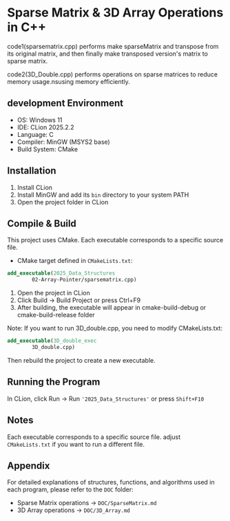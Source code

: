 # Sparse Matrix & 3D Array Operations in C++

code1(sparsematrix.cpp) performs make sparseMatrix and transpose from its original matrix, and then finally make transposed version's matrix to sparse matrix.

code2(3D_Double.cpp) performs operations on sparse matrices to reduce memory usage.nsusing memory efficiently.

## development Environment
- OS: Windows 11
- IDE: CLion 2025.2.2
- Language: C
- Compiler: MinGW (MSYS2 base)
- Build System: CMake

## Installation
1. Install CLion
2. Install MinGW and add its `bin` directory to your system PATH
3. Open the project folder in CLion


## Compile & Build
This project uses CMake. Each executable corresponds to a specific source file.
- CMake target defined in `CMakeLists.txt`:

```cmake
add_executable(2025_Data_Structures
        02-Array-Pointer/sparsematrix.cpp)
```
1. Open the project in CLion
2. Click Build -> Build Project or press Ctrl+F9
3. After building, the executable will appear in cmake-build-debug or cmake-build-release folder

Note: If you want to run 3D_double.cpp, you need to modify CMakeLists.txt:
```cmake
add_executable(3D_double_exec
        3D_double.cpp)
```
Then rebuild the project to create a new executable.


## Running the Program
 In CLion, click Run -> Run `'2025_Data_Structures'` or press `Shift+F10`

 ## Notes
 Each executable corresponds to a specific source file.
adjust `CMakeLists.txt` if you want to run a different file.


## Appendix
For detailed explanations of structures, functions, and algorithms used in each program, please refer to the `DOC` folder:

- Sparse Matrix operations → `DOC/SparseMatrix.md`
- 3D Array operations → `DOC/3D_Array.md`

